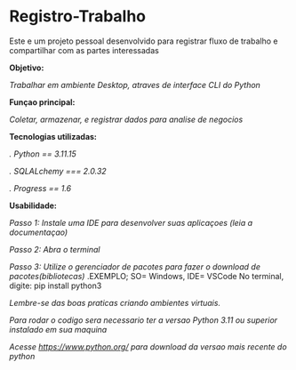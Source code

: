 # Registro-Trabalho
  
  Este e um projeto pessoal desenvolvido para registrar fluxo de trabalho e compartilhar com as partes interessadas
  

**Objetivo:**

  *Trabalhar em ambiente Desktop, atraves de interface CLI do Python*
  
  **Funçao principal:**
  
  *Coletar, armazenar, e registrar dados para analise de negocios*

**Tecnologias utilizadas:**

 *. Python == 3.11.15*
 
 *. SQLALchemy === 2.0.32*
  
 *. Progress == 1.6*

**Usabilidade:**

  *Passo 1: Instale uma IDE para desenvolver suas aplicaçoes (leia a documentaçao)*

  *Passo 2: Abra o terminal*

  *Passo 3: Utilize o gerenciador de pacotes para fazer o download de pacotes(bibliotecas)*
    .EXEMPLO;  SO= Windows, IDE= VSCode
        No terminal, digite: pip install python3
  
  *Lembre-se das boas praticas criando ambientes virtuais.*
  
  *Para rodar o codigo sera necessario ter a versao Python 3.11 ou superior instalado em sua maquina*
  
  *Acesse https://www.python.org/ para download da versao mais recente do python*
  
  
